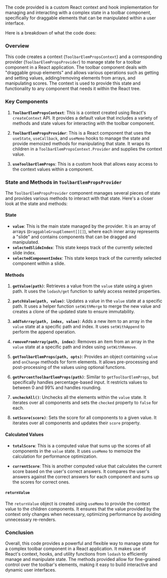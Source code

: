 The code provided is a custom React context and hook implementation for managing and interacting with a complex state in a toolbar component, specifically for draggable elements that can be manipulated within a user interface.

Here is a breakdown of what the code does:

### Overview

This code creates a context (`ToolbarElemPropsContext`) and a corresponding provider (`ToolbarElemPropsProvider`) to manage state for a toolbar component in a React application. The toolbar component deals with "draggable group elements" and allows various operations such as getting and setting values, adding/removing elements from arrays, and manipulating scores. The context is used to provide this state and functionality to any component that needs it within the React tree.

### Key Components

1. **`ToolbarElemPropsContext`**: This is a context created using React's `createContext` API. It provides a default value that includes a variety of methods and state values for interacting with the toolbar component.

2. **`ToolbarElemPropsProvider`**: This is a React component that uses the `useState`, `useCallback`, and `useMemo` hooks to manage the state and provide memoized methods for manipulating that state. It wraps its children in a `ToolbarElemPropsContext.Provider` and supplies the context value.

3. **`useToolbarElemProps`**: This is a custom hook that allows easy access to the context values within a component.

### State and Methods in `ToolbarElemPropsProvider`

The `ToolbarElemPropsProvider` component manages several pieces of state and provides various methods to interact with that state. Here's a closer look at the state and methods:

#### State

- **`value`**: This is the main state managed by the provider. It is an array of arrays (`DraggableGroupElement[][]`), where each inner array represents a "slide" and contains components that can be dragged and manipulated.
- **`selectedSlideIndex`**: This state keeps track of the currently selected slide index.
- **`selectedComponentIndex`**: This state keeps track of the currently selected component within a slide.
  
#### Methods

1. **`getValue(path)`**: Retrieves a value from the `value` state using a given path. It uses the `lodash/get` function to safely access nested properties.

2. **`patchValue(path, value)`**: Updates a value in the `value` state at a specific path. It uses a helper function `setWithMerge` to merge the new value and creates a clone of the updated state to ensure immutability.

3. **`addToArray(path, index, value)`**: Adds a new item to an array in the `value` state at a specific path and index. It uses `setWithAppend` to perform the append operation.

4. **`removeFromArray(path, index)`**: Removes an item from an array in the `value` state at a specific path and index using `setWithRemove`.

5. **`getToolbarElemProps(path, opts)`**: Provides an object containing `value` and `onChange` methods for form elements. It allows pre-processing and post-processing of the values using optional functions.

6. **`getPercentToolbarElemProps(path)`**: Similar to `getToolbarElemProps`, but specifically handles percentage-based input. It restricts values to between 0 and 99% and handles rounding.

7. **`uncheckAll()`**: Unchecks all the elements within the `value` state. It iterates over all components and sets the `checked` property to `false` for each.

8. **`setScore(score)`**: Sets the score for all components to a given value. It iterates over all components and updates their `score` property.

#### Calculated Values

- **`totalScore`**: This is a computed value that sums up the scores of all components in the `value` state. It uses `useMemo` to memoize the calculation for performance optimization.

- **`currentScore`**: This is another computed value that calculates the current score based on the user's correct answers. It compares the user's answers against the correct answers for each component and sums up the scores for correct ones.

#### `returnValue`

The `returnValue` object is created using `useMemo` to provide the context value to the children components. It ensures that the value provided by the context only changes when necessary, optimizing performance by avoiding unnecessary re-renders.

### Conclusion

Overall, this code provides a powerful and flexible way to manage state for a complex toolbar component in a React application. It makes use of React's context, hooks, and utility functions from `lodash` to efficiently manage and manipulate state. The methods provided allow for fine-grained control over the toolbar's elements, making it easy to build interactive and dynamic user interfaces.
